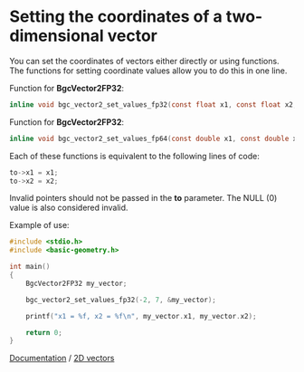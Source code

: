 # Setting the coordinates of a two-dimensional vector

You can set the coordinates of vectors either directly or using functions. The functions for setting coordinate values allow you to do this in one line.

Function for **BgcVector2FP32**:

```c
inline void bgc_vector2_set_values_fp32(const float x1, const float x2, BgcVector2FP32* to);
```

Function for **BgcVector2FP32**:

```c
inline void bgc_vector2_set_values_fp64(const double x1, const double x2, BgcVector2FP64* to);
```

Each of these functions is equivalent to the following lines of code:

```c
to->x1 = x1;
to->x2 = x2;
```

Invalid pointers should not be passed in the **to** parameter. The NULL (0) value is also considered invalid.

Example of use:

```c
#include <stdio.h>
#include <basic-geometry.h>

int main()
{
    BgcVector2FP32 my_vector;

    bgc_vector2_set_values_fp32(-2, 7, &my_vector);

    printf("x1 = %f, x2 = %f\n", my_vector.x1, my_vector.x2);

    return 0;
}
```

[Documentation](../intro-eng.md) / [2D vectors](../vector2-eng.md)
